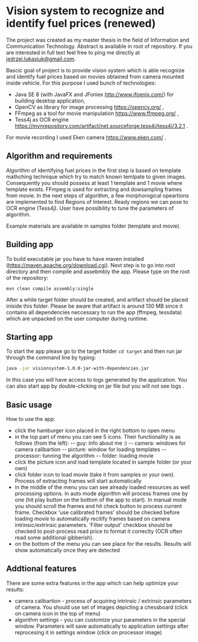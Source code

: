 # Vision system to recognize and identify fuel prices (renewed)

The project was created as my master thesis in the field of Information and Communication Technology. Abstract is available in root of repository. If you are interested in full text feel free to ping me directly at jedrzej.lukasiuk@gmail.com.

Bascic goal of project is to provide vision system which is able recognize and identify fuel prices based on movies obtained from camera mounted inside vehicle. For this purpose I used bunch of technologies:

- Java SE 8 (with JavaFX and JFoniex http://www.jfoenix.com/) for building desktop application,
- OpenCV as library for image processing https://opencv.org/ ,
- FFmpeg as a tool for movie manipulation https://www.ffmpeg.org/ ,
- Tess4j as OCR engine https://mvnrepository.com/artifact/net.sourceforge.tess4j/tess4j/3.2.1 .

For movie recording I used Eken camera https://www.eken.com/ .

## Algorithm and requirements

Algorithm of identifying fuel prices in the first step is based on template mathching technique which try to match known temlpate to given images. Consequently you should possess at least 1 template and 1 movie where template exists. FFmpeg is used for extracting and dowsampling frames from movie. In the next steps of algorithm, a few morphorogical opeartions are implemented to find Regions of Interest. Ready regions we can pose to OCR engine (Tess4j). User have possibility to tune the parameters of algorithm.

Example materials are available in samples folder (template and movie).

## Building app
To build executable jar you have to have maven installed (https://maven.apache.org/download.cgi). Next step is to go into root directory and then compile and assebmbly the app. Please type on the root of the repository:
```
mvn clean compile assembly:single
```
After a while target folder should be created, and artifact should be placed iniside this folder. Please be aware that artifact is around 130 MB since it contains all dependencies neccessary to run the app (ffmpeg, tessdata) which are unpacked on the user computer during runtime.

## Starting app

To start the app please go to the target folder ```cd target``` and then run jar through the command line by typing:

```sh
java -jar visionsystem-1.0.0-jar-with-dependencies.jar
```

In this case you will have access to logs generated by the application. You can also start app by double-clicking on jar file but you will not see logs .

## Basic usage

How to use the app:
- click the hamburger icon placed in the right bottom to open menu
- in the top part of menu you can see 5 icons. Their functionality is as follows (from the left):
 -- guy: info about me :)
 -- camera: windows for camera calibartion
 -- picture: window for loading templates
 -- processor: tunning the algorithm
 -- folder: loading movie
- click the picture icon and load template located in sample folder (or your own)
- click folder icon to load movie (take it from samples or your own). Process of extracitng frames will start automatically
- in the middle of the menu you can see already loaded resources as well processing options. In auto mode algorithm will process frames one by one (hit play button on the bottom of the app to start). In manual mode you should scroll the frames and hit check button to process current frame. Checkbox 'use calibrated frames' should be checked before loading movie to automatically recitify frames based on camera intrinsic/extrinsic parameters. 'Filter output' checkbox should be checked to post-process read price to format it correclty (OCR often read some additional gibberish).
- on the bottom of the menu you can see place for the results. Results will show automatically once they are detected 

## Addtional features

There are some extra features in the app which can help optimize your results:
- camera calibartion - process of acquiring intrinsic / extrinsic parameters of camera. You should use set of images depicting a chessboard (click on camera icon in the top of menu)
- algorithm settings - you can customize your parameters in the special window. Parameters will save automatically to application settings after reprocesing it in settings window (click on processor image)